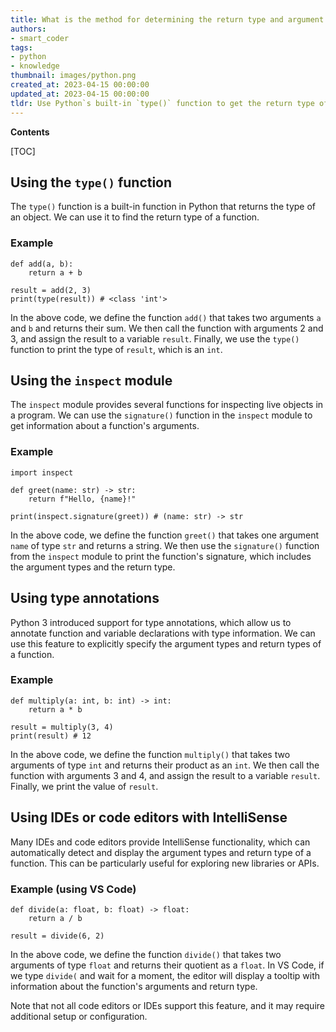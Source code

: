 ```yaml
---
title: What is the method for determining the return type and argument types of a function?
authors:
- smart_coder
tags:
- python
- knowledge
thumbnail: images/python.png
created_at: 2023-04-15 00:00:00
updated_at: 2023-04-15 00:00:00
tldr: Use Python`s built-in `type()` function to get the return type of a function, and the `inspect` module`s `signature()` function to get the argument types.
---
```


**Contents**

[TOC]

## Using the `type()` function

The `type()` function is a built-in function in Python that returns the type of an object. We can use it to find the return type of a function. 

### Example
```
def add(a, b):
    return a + b

result = add(2, 3)
print(type(result)) # <class 'int'>
```

In the above code, we define the function `add()` that takes two arguments `a` and `b` and returns their sum. We then call the function with arguments 2 and 3, and assign the result to a variable `result`. Finally, we use the `type()` function to print the type of `result`, which is an `int`.

## Using the `inspect` module

The `inspect` module provides several functions for inspecting live objects in a program. We can use the `signature()` function in the `inspect` module to get information about a function's arguments.

### Example
```
import inspect

def greet(name: str) -> str:
    return f"Hello, {name}!"

print(inspect.signature(greet)) # (name: str) -> str
```

In the above code, we define the function `greet()` that takes one argument `name` of type `str` and returns a string. We then use the `signature()` function from the `inspect` module to print the function's signature, which includes the argument types and the return type.

## Using type annotations

Python 3 introduced support for type annotations, which allow us to annotate function and variable declarations with type information. We can use this feature to explicitly specify the argument types and return types of a function.

### Example
```
def multiply(a: int, b: int) -> int:
    return a * b

result = multiply(3, 4)
print(result) # 12
```

In the above code, we define the function `multiply()` that takes two arguments of type `int` and returns their product as an `int`. We then call the function with arguments 3 and 4, and assign the result to a variable `result`. Finally, we print the value of `result`.

## Using IDEs or code editors with IntelliSense

Many IDEs and code editors provide IntelliSense functionality, which can automatically detect and display the argument types and return type of a function. This can be particularly useful for exploring new libraries or APIs.

### Example (using VS Code)
```
def divide(a: float, b: float) -> float:
    return a / b

result = divide(6, 2)
```

In the above code, we define the function `divide()` that takes two arguments of type `float` and returns their quotient as a `float`. In VS Code, if we type `divide(` and wait for a moment, the editor will display a tooltip with information about the function's arguments and return type.

Note that not all code editors or IDEs support this feature, and it may require additional setup or configuration.
